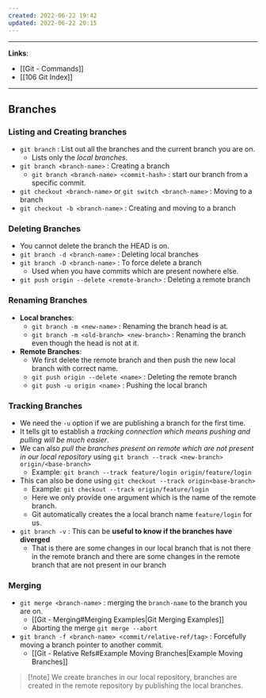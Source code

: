 ```yaml
---
created: 2022-06-22 19:42
updated: 2022-06-22 20:15
---
```

---
**Links**: 

- [[Git - Commands]]
- [[106 Git Index]]
---
## Branches
### Listing and Creating branches
- `git branch` : List out all the branches and the current branch you are on. 
	- Lists only the *local branches*.
- `git branch <branch-name>` : Creating a branch
	- `git branch <branch-name> <commit-hash>` : start our branch from a specific commit.
- `git checkout <branch-name>` or `git switch <branch-name>` : Moving to a branch
- `git checkout -b <branch-name>` : Creating and moving to a branch

### Deleting Branches
- You cannot delete the branch the HEAD is on.
- `git branch -d <branch-name>` : Deleting local branches
- `git branch -D <branch-name>` : To force delete a branch
	- Used when you have commits which are present nowhere else.
- `git push origin --delete <remote-branch>` : Deleting a remote branch

### Renaming Branches
- **Local branches**:
	- `git branch -m <new-name>` : Renaming the branch head is at.
	- `git branch -m <old-branch> <new-branch>` : Renaming the branch even though the head is not at it.
- **Remote Branches**:
	- We first delete the remote branch and then push the new local branch with correct name.
	- `git push origin --delete <name>` : Deleting the remote branch
	- `git push -u origin <name>` : Pushing the local branch

### Tracking Branches
- We need the `-u` option if we are publishing a branch for the first time.
- It tells git to establish a *tracking connection which means pushing and pulling will be much easier*.
- We can also *pull the branches present on remote which are not present in our local repository* using `git branch --track <new-branch> origin/<base-branch>`
	- Example: `git branch --track feature/login origin/feature/login` 
- This can also be done using `git checkout --track origin<base-branch>`
	- Example: `git checkout --track origin/feature/login` 
	- Here we only provide one argument which is the name of the remote branch. 
	- Git automatically creates the a local branch name `feature/login` for us.
- `git branch -v` : This can be **useful to know if the branches have diverged** 
	- That is there are some changes in our local branch that is not there in the remote branch and there are some changes in the remote branch that are not present in our branch

### Merging
- `git merge <branch-name>` : merging the `branch-name` to the branch you are on.
	- [[Git - Merging#Merging Examples|Git Merging Examples]]
	- Aborting the merge `git merge --abort`
- `git branch -f <branch-name> <commit/relative-ref/tag>` : Forcefully moving a branch pointer to another commit.
	- [[Git - Relative Refs#Example Moving Branches|Example Moving Branches]]

> [!note] We create branches in our local repository, branches are created in the remote repository by publishing the local branches.